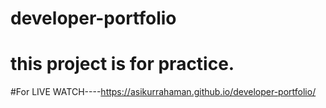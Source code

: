 # developer-portfolio
# this project is for practice.
#For LIVE WATCH----https://asikurrahaman.github.io/developer-portfolio/
